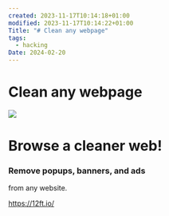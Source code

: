 ```yaml
---
created: 2023-11-17T10:14:18+01:00
modified: 2023-11-17T10:14:22+01:00
Title: "# Clean any webpage"
tags:
  - hacking
Date: 2024-02-20
---
```



# Clean any webpage
![](Pasted%20image%2020240220155530.png)

# Browse a cleaner web!

### Remove popups, banners, and ads  

from any website.


https://12ft.io/
